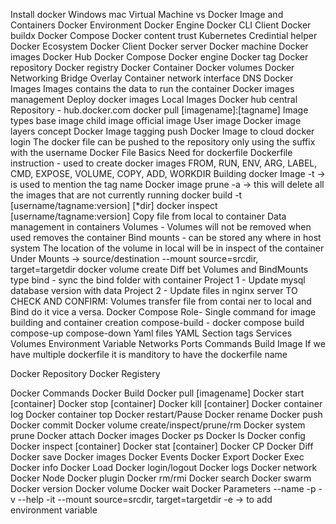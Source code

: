 Install docker
    Windows 
    mac
Virtual Machine vs Docker
Image and Containers
Docker Environment
    Docker Engine
    Docker CLI Client
    Docker buildx
    Docker Compose
    Docker content trust
    Kubernetes
    Credintial helper
Docker Ecosystem
    Docker Client
    Docker server
    Docker machine
    Docker images
    Docker Hub
    Docker Compose
    Docker engine
    Docker tag
    Docker repository
    Docker registry
    Docker Container
    Docker volumes
Docker Networking
    Bridge
    Overlay
    Container network interface
    DNS
Docker Images
    Images contains the data to run the container
    Docker images management
    Deploy docker images
    Local Images
    Docker hub central Repository - hub.docker.com
    docker pull [imagename]:[tagname]
    Image types
        base image
        child image
        official image
        User image 
    Docker image layers concept
    Docker Image tagging
    push Docker Image to cloud
    docker login
    The  docker file can be pushed to the repository  only using the suffix with the username
Docker File
    Basics
    Need for dockerfile
    Dockerfile instruction - used to create docker images
        FROM, RUN, ENV, ARG, LABEL, CMD, EXPOSE, VOLUME, COPY, ADD, WORKDIR
    Building docker Image
    -t -> is used to mention the tag name
    Docker image prune -a -> this will delete all the images that are not currently running
    docker build -t [username/tagname:version] [*dir]
    docker inspect [username/tagname:version] 
    Copy file from local to container
Data management in containers
    Volumes - Volumes will not be removed when used removes the container
    Bind mounts - can be stored any where in host system
    The location of the volume in local will be in inspect of the container
        Under Mounts -> source/destination
    --mount source=srcdir, target=targetdir
    docker volume create <name>
    Diff bet Volumes and BindMounts
    type bind - sync the bind folder with container
    Project 1 - Update mysql database version with data
    Project 2 - Update files in nginx server
    TO CHECK AND CONFIRM: Volumes transfer file from contai ner to local and Bind do it vice a versa.
Docker Compose
    Role- Single command for image building and container creation
    compose-build - docker compose build
    compose-up 
    compose-down
    Yaml files
    YAML Section tags
        Services
        Volumes
        Environment Variable
        Networks
        Ports
        Commands
        Build
        Image
        If we have multiple dockerfile it is manditory to have the dockerfile name
        


Docker Repository
Docker Registery

Docker Commands
    Docker Build
    Docker pull [imagename] 
    Docker start [container]
    Docker stop [container]
    Docker kill [container]
    Docker container log
    Docker container top
    Docker restart/Pause
    Docker rename
    Docker push
    Docker commit
    Docker volume create/inspect/prune/rm
    Docker system prune
    Docker attach
    Docker images
    Docker ps
    Docker ls
    Docker config
    Docker inspect [container]
    Docker stat [container]
    Docker CP
    Docker Diff
    Docker save
    Docker images
    Docker Events
    Docker Export
    Docker Exec
    Docker info
    Docker Load
    Docker login/logout
    Docker logs
    Docker network
    Docker Node
    Docker plugin
    Docker rm/rmi
    Docker search
    Docker swarm
    Docker version
    Docker volume
    Docker wait
Docker Parameters
    --name
    -p
    -v
    --help
    -it
    --mount source=srcdir, target=targetdir
    -e -> to add environment variable



